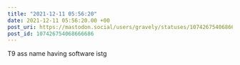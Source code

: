 ```yaml
---
title: "2021-12-11 05:56:20"
date: 2021-12-11 05:56:20.00 +00
post_uri: https://mastodon.social/users/gravely/statuses/107426754068666686
post_id: 107426754068666686
---
```

T9 ass name having software istg


